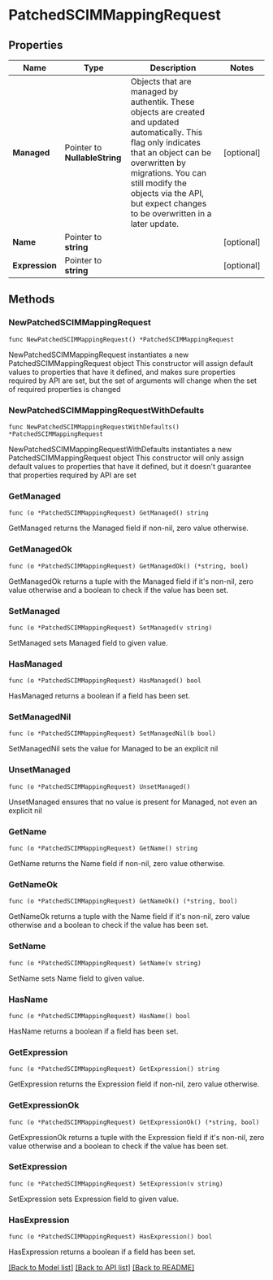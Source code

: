 # PatchedSCIMMappingRequest

## Properties

Name | Type | Description | Notes
------------ | ------------- | ------------- | -------------
**Managed** | Pointer to **NullableString** | Objects that are managed by authentik. These objects are created and updated automatically. This flag only indicates that an object can be overwritten by migrations. You can still modify the objects via the API, but expect changes to be overwritten in a later update. | [optional] 
**Name** | Pointer to **string** |  | [optional] 
**Expression** | Pointer to **string** |  | [optional] 

## Methods

### NewPatchedSCIMMappingRequest

`func NewPatchedSCIMMappingRequest() *PatchedSCIMMappingRequest`

NewPatchedSCIMMappingRequest instantiates a new PatchedSCIMMappingRequest object
This constructor will assign default values to properties that have it defined,
and makes sure properties required by API are set, but the set of arguments
will change when the set of required properties is changed

### NewPatchedSCIMMappingRequestWithDefaults

`func NewPatchedSCIMMappingRequestWithDefaults() *PatchedSCIMMappingRequest`

NewPatchedSCIMMappingRequestWithDefaults instantiates a new PatchedSCIMMappingRequest object
This constructor will only assign default values to properties that have it defined,
but it doesn't guarantee that properties required by API are set

### GetManaged

`func (o *PatchedSCIMMappingRequest) GetManaged() string`

GetManaged returns the Managed field if non-nil, zero value otherwise.

### GetManagedOk

`func (o *PatchedSCIMMappingRequest) GetManagedOk() (*string, bool)`

GetManagedOk returns a tuple with the Managed field if it's non-nil, zero value otherwise
and a boolean to check if the value has been set.

### SetManaged

`func (o *PatchedSCIMMappingRequest) SetManaged(v string)`

SetManaged sets Managed field to given value.

### HasManaged

`func (o *PatchedSCIMMappingRequest) HasManaged() bool`

HasManaged returns a boolean if a field has been set.

### SetManagedNil

`func (o *PatchedSCIMMappingRequest) SetManagedNil(b bool)`

 SetManagedNil sets the value for Managed to be an explicit nil

### UnsetManaged
`func (o *PatchedSCIMMappingRequest) UnsetManaged()`

UnsetManaged ensures that no value is present for Managed, not even an explicit nil
### GetName

`func (o *PatchedSCIMMappingRequest) GetName() string`

GetName returns the Name field if non-nil, zero value otherwise.

### GetNameOk

`func (o *PatchedSCIMMappingRequest) GetNameOk() (*string, bool)`

GetNameOk returns a tuple with the Name field if it's non-nil, zero value otherwise
and a boolean to check if the value has been set.

### SetName

`func (o *PatchedSCIMMappingRequest) SetName(v string)`

SetName sets Name field to given value.

### HasName

`func (o *PatchedSCIMMappingRequest) HasName() bool`

HasName returns a boolean if a field has been set.

### GetExpression

`func (o *PatchedSCIMMappingRequest) GetExpression() string`

GetExpression returns the Expression field if non-nil, zero value otherwise.

### GetExpressionOk

`func (o *PatchedSCIMMappingRequest) GetExpressionOk() (*string, bool)`

GetExpressionOk returns a tuple with the Expression field if it's non-nil, zero value otherwise
and a boolean to check if the value has been set.

### SetExpression

`func (o *PatchedSCIMMappingRequest) SetExpression(v string)`

SetExpression sets Expression field to given value.

### HasExpression

`func (o *PatchedSCIMMappingRequest) HasExpression() bool`

HasExpression returns a boolean if a field has been set.


[[Back to Model list]](../README.md#documentation-for-models) [[Back to API list]](../README.md#documentation-for-api-endpoints) [[Back to README]](../README.md)


